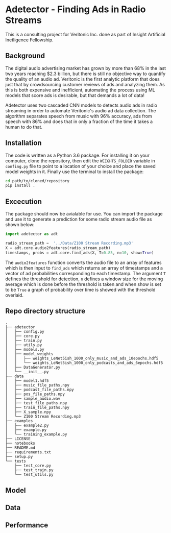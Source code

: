 # Adetector - Finding Ads in Radio Streams
This is a consulting project for Veritonic Inc. done as part of Insight Artificial Inetligence Fellowship.

## Background
The digital audio advertising market has grown by more than 68% in the last two years reaching $2.3 billion, but there is still no objective way to quantify the quality of an audio ad. Veritonic is the first analytic platform that does just that by crowdsourcing customer reviews of ads and analyzing them. As this is both expensive and inefficient, automating the process using ML models that score ads is desirable, but that demands a lot of data!

Adetector uses two cascaded CNN models to detects audio ads in radio streaming in order to automate Veritonic's audio ad data collection. The algorithm separates speech from music with 96% accuracy, ads from speech with 86% and does that in only a fraction of the time it takes a human to do that.

## Installation
The code is written as a Python 3.6 package. For installing it on your computer, clone the repository, then edit the `WEIGHTS_FOLDER` variable in `confing.py` file to point to a location of your choice and place the saved model weights in it.
Finally use the terminal to install the package:
```bash
cd path/to/cloned/repository
pip install .
```

## Excecution
The package should now be avialable for use. You can import the package and use it to generate a prediction for some radio stream audio file as shown below:
```python
import adetector as adt

radio_stream_path =  '../Data/Z100 Stream Recording.mp3'
X = adt.core.audio2features(radio_stream_path)
timestamps, probs = adt.core.find_ads(X, T=0.85, n=10, show=True)
```
The `audio2features` function converts the audio file to an array of features which is then input to `find_ads` which returns an array of timestamps and a vector of ad probabilities corresponding to each timestamp. The argument `T` defines the threshold for detection, `n` defines a window size for the moving average which is done before the threshold is taken and when show is set to be `True` a graph of probability over time is showed with the threshold overlaid. 

## Repo directory structure
```
.
├── adetector
│   ├── config.py
│   ├── core.py
│   ├── train.py
│   ├── utils.py
│   ├── models.py
│   ├── model_weights
│   │   ├── weights_LeNet5ish_1000_only_music_and_ads_10epochs.hdf5
│   │   └── weights_LeNet5ish_1000_only_podcasts_and_ads_6epochs.hdf5
│   ├── DataGenerator.py
│   └── __init__.py
├── data
│   ├── model1.hdf5
│   ├── music_file_paths.npy
│   ├── podcast_file_paths.npy
│   ├── pos_file_paths.npy
│   ├── sample_audio.wav
│   ├── test_file_paths.npy
│   ├── train_file_paths.npy
│   ├── X_sample.npy
│   └── Z100 Stream Recording.mp3
├── examples
│   ├── example2.py
│   ├── example.py
│   └── training_example.py
├── LICENSE
├── notebooks
├── README.md
├── requirements.txt
├── setup.py
└── tests
    ├── test_core.py
    ├── test_train.py
    └── test_utils.py
```
## Model

## Data

## Performance
